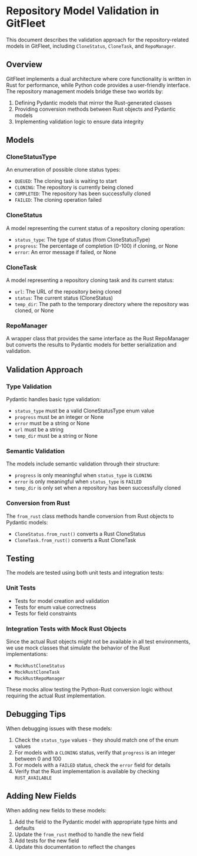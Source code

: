 # Repository Model Validation in GitFleet

This document describes the validation approach for the repository-related models in GitFleet, including `CloneStatus`, `CloneTask`, and `RepoManager`.

## Overview

GitFleet implements a dual architecture where core functionality is written in Rust for performance, while Python code provides a user-friendly interface. The repository management models bridge these two worlds by:

1. Defining Pydantic models that mirror the Rust-generated classes
2. Providing conversion methods between Rust objects and Pydantic models
3. Implementing validation logic to ensure data integrity

## Models

### CloneStatusType

An enumeration of possible clone status types:
- `QUEUED`: The cloning task is waiting to start
- `CLONING`: The repository is currently being cloned
- `COMPLETED`: The repository has been successfully cloned
- `FAILED`: The cloning operation failed

### CloneStatus

A model representing the current status of a repository cloning operation:
- `status_type`: The type of status (from CloneStatusType)
- `progress`: The percentage of completion (0-100) if cloning, or None
- `error`: An error message if failed, or None

### CloneTask

A model representing a repository cloning task and its current status:
- `url`: The URL of the repository being cloned
- `status`: The current status (CloneStatus)
- `temp_dir`: The path to the temporary directory where the repository was cloned, or None

### RepoManager

A wrapper class that provides the same interface as the Rust RepoManager but converts the results to Pydantic models for better serialization and validation.

## Validation Approach

### Type Validation

Pydantic handles basic type validation:
- `status_type` must be a valid CloneStatusType enum value
- `progress` must be an integer or None
- `error` must be a string or None
- `url` must be a string
- `temp_dir` must be a string or None

### Semantic Validation

The models include semantic validation through their structure:
- `progress` is only meaningful when `status_type` is `CLONING`
- `error` is only meaningful when `status_type` is `FAILED`
- `temp_dir` is only set when a repository has been successfully cloned

### Conversion from Rust

The `from_rust` class methods handle conversion from Rust objects to Pydantic models:
- `CloneStatus.from_rust()` converts a Rust CloneStatus
- `CloneTask.from_rust()` converts a Rust CloneTask

## Testing

The models are tested using both unit tests and integration tests:

### Unit Tests

- Tests for model creation and validation
- Tests for enum value correctness
- Tests for field constraints

### Integration Tests with Mock Rust Objects

Since the actual Rust objects might not be available in all test environments, we use mock classes that simulate the behavior of the Rust implementations:
- `MockRustCloneStatus`
- `MockRustCloneTask`
- `MockRustRepoManager`

These mocks allow testing the Python-Rust conversion logic without requiring the actual Rust implementation.

## Debugging Tips

When debugging issues with these models:

1. Check the `status_type` values - they should match one of the enum values
2. For models with a `CLONING` status, verify that `progress` is an integer between 0 and 100
3. For models with a `FAILED` status, check the `error` field for details
4. Verify that the Rust implementation is available by checking `RUST_AVAILABLE`

## Adding New Fields

When adding new fields to these models:

1. Add the field to the Pydantic model with appropriate type hints and defaults
2. Update the `from_rust` method to handle the new field
3. Add tests for the new field
4. Update this documentation to reflect the changes
